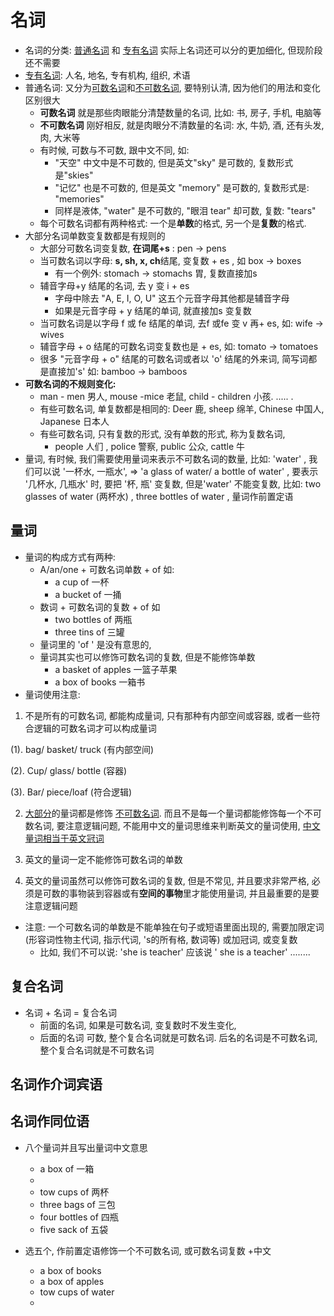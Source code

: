 # 名词

+ 名词的分类: <u>普通名词</u> 和 <u>专有名词</u> 实际上名词还可以分的更加细化, 但现阶段还不需要
+ <u>专有名词</u>: 人名, 地名, 专有机构, 组织, 术语
+ 普通名词: 又分为<u>可数名词</u>和<u>不可数名词</u>, 要特别认清, 因为他们的用法和变化区别很大
  + **可数名词** 就是那些肉眼能分清楚数量的名词, 比如: 书, 房子, 手机, 电脑等
  + **不可数名词** 刚好相反, 就是肉眼分不清数量的名词: 水, 牛奶, 酒, 还有头发, 肉, 大米等
  + 有时候, 可数与不可数, 跟中文不同, 如: 
    + "天空" 中文中是不可数的, 但是英文"sky" 是可数的, 复数形式是"skies"
    + "记忆" 也是不可数的, 但是英文 "memory" 是可数的, 复数形式是: "memories"
    + 同样是液体, "water" 是不可数的, "眼泪 tear" 却可数, 复数: "tears" 
  + 每个可数名词都有两种格式: 一个是**单数**的格式, 另一个是**复数**的格式.
+ 大部分名词单数变复数都是有规则的
  + 大部分可数名词变复数, **在词尾+s** : pen -> pens
  + 当可数名词以字母: **s, sh, x, ch**结尾, 变复数 + es , 如 box -> boxes
    + 有一个例外: stomach -> stomachs 胃, 复数直接加s
  + 辅音字母+y 结尾的名词, 去 y 变 i + es
    + 字母中除去 "A, E, I, O, U" 这五个元音字母其他都是辅音字母
    + 如果是元音字母 + y 结尾的单词, 就直接加s 变复数
  + 当可数名词是以字母 f 或 fe 结尾的单词, 去f 或fe 变 v 再+ es, 如: wife -> wives
  + 辅音字母 + o 结尾的可数名词变复数也是 + es, 如:  tomato -> tomatoes
  + 很多 "元音字母 + o" 结尾的可数名词或者以 'o' 结尾的外来词, 简写词都是直接加's' 如: bamboo -> bamboos
+ **可数名词的不规则变化:**
  + man - men 男人, mouse -mice 老鼠, child - children 小孩. ..... .
  + 有些可数名词, 单复数都是相同的: Deer 鹿, sheep 绵羊, Chinese 中国人, Japanese 日本人
  + 有些可数名词, 只有复数的形式, 没有单数的形式, 称为复数名词, 
    + people 人们  , police 警察,  public 公众, cattle 牛
+ 量词, 有时候, 我们需要使用量词来表示不可数名词的数量, 比如: 'water' , 我们可以说 '一杯水, 一瓶水', => 'a glass of water/ a bottle of water' , 要表示 '几杯水, 几瓶水' 时, 要把 '杯, 瓶' 变复数, 但是'water' 不能变复数, 比如: two glasses of water (两杯水) , three bottles of water  , 量词作前置定语

## 量词

+ 量词的构成方式有两种:
  + A/an/one + 可数名词单数 + of 如: 
    + a cup of 一杯
    + a bucket of 一捅
  + 数词 + 可数名词的复数 + of 如
    + two bottles of 两瓶
    + three tins of 三罐
  + 量词里的 'of ' 是没有意思的, 
  + 量词其实也可以修饰可数名词的复数, 但是不能修饰单数
    + a basket of apples 一篮子苹果
    + a box of books 一箱书
+ 量词使用注意: 

1.  不是所有的可数名词, 都能构成量词, 只有那种有内部空间或容器, 或者一些符合逻辑的可数名词才可以构成量词

   (1). bag/ basket/ truck (有内部空间)

   (2). Cup/ glass/ bottle (容器)

   (3). Bar/ piece/loaf (符合逻辑)

2. <u>大部分</u>的量词都是修饰 <u>不可数名词</u>. 而且不是每一个量词都能修饰每一个不可数名词, 要注意逻辑问题, 不能用中文的量词思维来判断英文的量词使用, <u>中文量词相当于英文冠词</u>

3. 英文的量词一定不能修饰可数名词的单数
4. 英文的量词虽然可以修饰可数名词的复数, 但是不常见, 并且要求非常严格, 必须是可数的事物装到容器或有**空间的事物**里才能使用量词, 并且最重要的是要注意逻辑问题

+ 注意: 一个可数名词的单数是不能单独在句子或短语里面出现的, 需要加限定词(形容词性物主代词, 指示代词, 's的所有格, 数词等) 或加冠词, 或变复数
  + 比如, 我们不可以说: 'she is teacher' 应该说 ' she is a teacher' ........

 ## 复合名词

+ 名词 + 名词 = 复合名词
  + 前面的名词, 如果是可数名词, 变复数时不发生变化,
  + 后面的名词 可数, 整个复合名词就是可数名词. 后名的名词是不可数名词, 整个复合名词就是不可数名词

## 名词作介词宾语

## 名词作同位语





+ 八个量词并且写出量词中文意思
  + a box of 一箱
  + 
  + tow cups of 两杯
  + three bags of 三包
  + four bottles of 四瓶
  + five sack of 五袋

+ 选五个, 作前置定语修饰一个不可数名词, 或可数名词复数 +中文
  + a box of books 
  + a box of apples
  + tow cups of water
  + 

